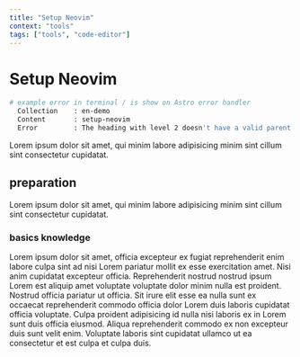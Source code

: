 ```yaml
---
title: "Setup Neovim"
context: "tools"
tags: ["tools", "code-editor"]
---
```


# Setup Neovim

```sh
# example error in terminal / is show on Astro error handler
  Collection    : en-demo
  Content       : setup-neovim
  Error         : The heading with level 2 doesn't have a valid parent.
```

Lorem ipsum dolor sit amet, qui minim labore adipisicing minim sint cillum sint consectetur cupidatat.

## preparation

Lorem ipsum dolor sit amet, qui minim labore adipisicing minim sint cillum sint consectetur cupidatat.

### basics knowledge

Lorem ipsum dolor sit amet, officia excepteur ex fugiat reprehenderit enim labore culpa sint ad nisi Lorem pariatur mollit ex esse exercitation amet. Nisi anim cupidatat excepteur officia. Reprehenderit nostrud nostrud ipsum Lorem est aliquip amet voluptate voluptate dolor minim nulla est proident. Nostrud officia pariatur ut officia. Sit irure elit esse ea nulla sunt ex occaecat reprehenderit commodo officia dolor Lorem duis laboris cupidatat officia voluptate. Culpa proident adipisicing id nulla nisi laboris ex in Lorem sunt duis officia eiusmod. Aliqua reprehenderit commodo ex non excepteur duis sunt velit enim. Voluptate laboris sint cupidatat ullamco ut ea consectetur et est culpa et culpa duis.
